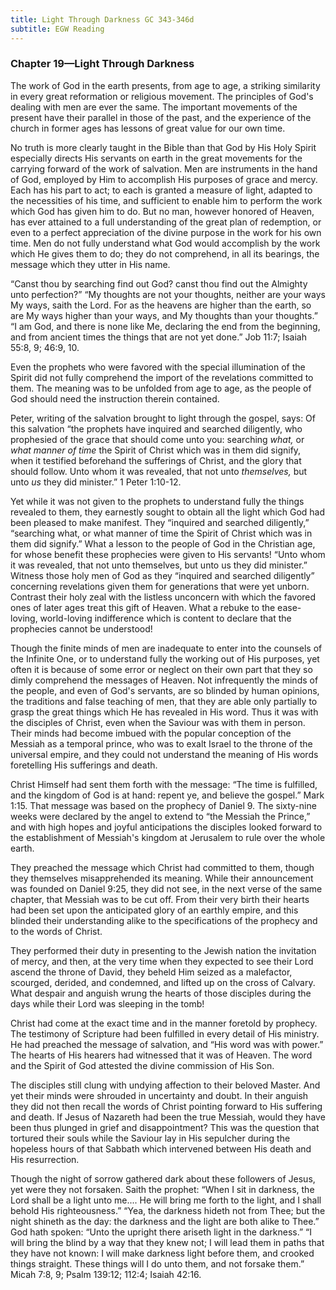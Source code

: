 ```yaml
---
title: Light Through Darkness GC 343-346d
subtitle: EGW Reading
---
```


### Chapter 19—Light Through Darkness

The work of God in the earth presents, from age to age, a striking similarity in every great reformation or religious movement. The principles of God's dealing with men are ever the same. The important movements of the present have their parallel in those of the past, and the experience of the church in former ages has lessons of great value for our own time.

No truth is more clearly taught in the Bible than that God by His Holy Spirit especially directs His servants on earth in the great movements for the carrying forward of the work of salvation. Men are instruments in the hand of God, employed by Him to accomplish His purposes of grace and mercy. Each has his part to act; to each is granted a measure of light, adapted to the necessities of his time, and sufficient to enable him to perform the work which God has given him to do. But no man, however honored of Heaven, has ever attained to a full understanding of the great plan of redemption, or even to a perfect appreciation of the divine purpose in the work for his own time. Men do not fully understand what God would accomplish by the work which He gives them to do; they do not comprehend, in all its bearings, the message which they utter in His name.

“Canst thou by searching find out God? canst thou find out the Almighty unto perfection?” “My thoughts are not your thoughts, neither are your ways My ways, saith the Lord. For as the heavens are higher than the earth, so are My ways higher than your ways, and My thoughts than your thoughts.” “I am God, and there is none like Me, declaring the end from the beginning, and from ancient times the things that are not yet done.” Job 11:7; Isaiah 55:8, 9; 46:9, 10.

Even the prophets who were favored with the special illumination of the Spirit did not fully comprehend the import of the revelations committed to them. The meaning was to be unfolded from age to age, as the people of God should need the instruction therein contained.

Peter, writing of the salvation brought to light through the gospel, says: Of this salvation “the prophets have inquired and searched diligently, who prophesied of the grace that should come unto you: searching _what,_ or _what manner of time_ the Spirit of Christ which was in them did signify, when it testified beforehand the sufferings of Christ, and the glory that should follow. Unto whom it was revealed, that not unto _themselves,_ but unto _us_ they did minister.” 1 Peter 1:10-12.

Yet while it was not given to the prophets to understand fully the things revealed to them, they earnestly sought to obtain all the light which God had been pleased to make manifest. They “inquired and searched diligently,” “searching what, or what manner of time the Spirit of Christ which was in them did signify.” What a lesson to the people of God in the Christian age, for whose benefit these prophecies were given to His servants! “Unto whom it was revealed, that not unto themselves, but unto us they did minister.” Witness those holy men of God as they “inquired and searched diligently” concerning revelations given them for generations that were yet unborn. Contrast their holy zeal with the listless unconcern with which the favored ones of later ages treat this gift of Heaven. What a rebuke to the ease-loving, world-loving indifference which is content to declare that the prophecies cannot be understood!

Though the finite minds of men are inadequate to enter into the counsels of the Infinite One, or to understand fully the working out of His purposes, yet often it is because of some error or neglect on their own part that they so dimly comprehend the messages of Heaven. Not infrequently the minds of the people, and even of God's servants, are so blinded by human opinions, the traditions and false teaching of men, that they are able only partially to grasp the great things which He has revealed in His word. Thus it was with the disciples of Christ, even when the Saviour was with them in person. Their minds had become imbued with the popular conception of the Messiah as a temporal prince, who was to exalt Israel to the throne of the universal empire, and they could not understand the meaning of His words foretelling His sufferings and death.

Christ Himself had sent them forth with the message: “The time is fulfilled, and the kingdom of God is at hand: repent ye, and believe the gospel.” Mark 1:15. That message was based on the prophecy of Daniel 9. The sixty-nine weeks were declared by the angel to extend to “the Messiah the Prince,” and with high hopes and joyful anticipations the disciples looked forward to the establishment of Messiah's kingdom at Jerusalem to rule over the whole earth.

They preached the message which Christ had committed to them, though they themselves misapprehended its meaning. While their announcement was founded on Daniel 9:25, they did not see, in the next verse of the same chapter, that Messiah was to be cut off. From their very birth their hearts had been set upon the anticipated glory of an earthly empire, and this blinded their understanding alike to the specifications of the prophecy and to the words of Christ.

They performed their duty in presenting to the Jewish nation the invitation of mercy, and then, at the very time when they expected to see their Lord ascend the throne of David, they beheld Him seized as a malefactor, scourged, derided, and condemned, and lifted up on the cross of Calvary. What despair and anguish wrung the hearts of those disciples during the days while their Lord was sleeping in the tomb!

Christ had come at the exact time and in the manner foretold by prophecy. The testimony of Scripture had been fulfilled in every detail of His ministry. He had preached the message of salvation, and “His word was with power.” The hearts of His hearers had witnessed that it was of Heaven. The word and the Spirit of God attested the divine commission of His Son.

The disciples still clung with undying affection to their beloved Master. And yet their minds were shrouded in uncertainty and doubt. In their anguish they did not then recall the words of Christ pointing forward to His suffering and death. If Jesus of Nazareth had been the true Messiah, would they have been thus plunged in grief and disappointment? This was the question that tortured their souls while the Saviour lay in His sepulcher during the hopeless hours of that Sabbath which intervened between His death and His resurrection.

Though the night of sorrow gathered dark about these followers of Jesus, yet were they not forsaken. Saith the prophet: “When I sit in darkness, the Lord shall be a light unto me.... He will bring me forth to the light, and I shall behold His righteousness.” “Yea, the darkness hideth not from Thee; but the night shineth as the day: the darkness and the light are both alike to Thee.” God hath spoken: “Unto the upright there ariseth light in the darkness.” “I will bring the blind by a way that they knew not; I will lead them in paths that they have not known: I will make darkness light before them, and crooked things straight. These things will I do unto them, and not forsake them.” Micah 7:8, 9; Psalm 139:12; 112:4; Isaiah 42:16.